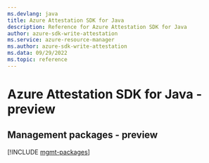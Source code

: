 ```yaml
---
ms.devlang: java
title: Azure Attestation SDK for Java
description: Reference for Azure Attestation SDK for Java
author: azure-sdk-write-attestation
ms.service: azure-resource-manager
ms.author: azure-sdk-write-attestation
ms.data: 09/29/2022
ms.topic: reference
---
```

# Azure Attestation SDK for Java - preview

## Management packages - preview
[!INCLUDE [mgmt-packages](attestation-mgmt-index.md)]